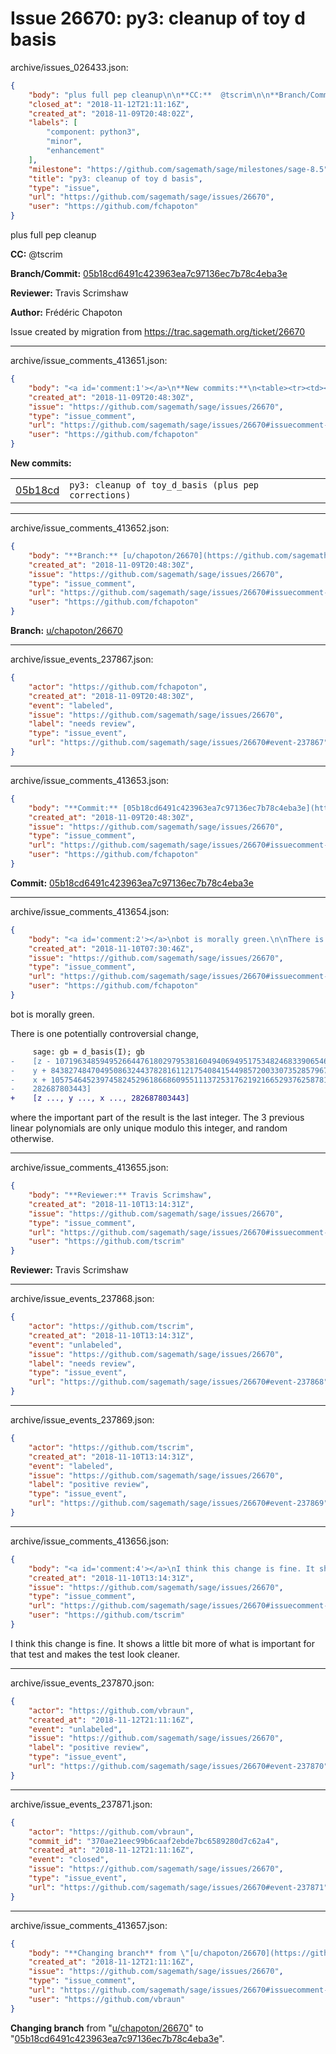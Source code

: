 # Issue 26670: py3: cleanup of toy d basis

archive/issues_026433.json:
```json
{
    "body": "plus full pep cleanup\n\n**CC:**  @tscrim\n\n**Branch/Commit:** [05b18cd6491c423963ea7c97136ec7b78c4eba3e](https://github.com/sagemath/sagetrac-mirror/commit/05b18cd6491c423963ea7c97136ec7b78c4eba3e)\n\n**Reviewer:** Travis Scrimshaw\n\n**Author:** Fr\u00e9d\u00e9ric Chapoton\n\nIssue created by migration from https://trac.sagemath.org/ticket/26670\n\n",
    "closed_at": "2018-11-12T21:11:16Z",
    "created_at": "2018-11-09T20:48:02Z",
    "labels": [
        "component: python3",
        "minor",
        "enhancement"
    ],
    "milestone": "https://github.com/sagemath/sage/milestones/sage-8.5",
    "title": "py3: cleanup of toy d basis",
    "type": "issue",
    "url": "https://github.com/sagemath/sage/issues/26670",
    "user": "https://github.com/fchapoton"
}
```
plus full pep cleanup

**CC:**  @tscrim

**Branch/Commit:** [05b18cd6491c423963ea7c97136ec7b78c4eba3e](https://github.com/sagemath/sagetrac-mirror/commit/05b18cd6491c423963ea7c97136ec7b78c4eba3e)

**Reviewer:** Travis Scrimshaw

**Author:** Frédéric Chapoton

Issue created by migration from https://trac.sagemath.org/ticket/26670





---

archive/issue_comments_413651.json:
```json
{
    "body": "<a id='comment:1'></a>\n**New commits:**\n<table><tr><td><a href=\"https://github.com/sagemath/sagetrac-mirror/commit/05b18cd6491c423963ea7c97136ec7b78c4eba3e\">05b18cd</a></td><td><code>py3: cleanup of toy_d_basis (plus pep corrections)</code></td></tr></table>\n",
    "created_at": "2018-11-09T20:48:30Z",
    "issue": "https://github.com/sagemath/sage/issues/26670",
    "type": "issue_comment",
    "url": "https://github.com/sagemath/sage/issues/26670#issuecomment-413651",
    "user": "https://github.com/fchapoton"
}
```

<a id='comment:1'></a>
**New commits:**
<table><tr><td><a href="https://github.com/sagemath/sagetrac-mirror/commit/05b18cd6491c423963ea7c97136ec7b78c4eba3e">05b18cd</a></td><td><code>py3: cleanup of toy_d_basis (plus pep corrections)</code></td></tr></table>




---

archive/issue_comments_413652.json:
```json
{
    "body": "**Branch:** [u/chapoton/26670](https://github.com/sagemath/sagetrac-mirror/tree/u/chapoton/26670)",
    "created_at": "2018-11-09T20:48:30Z",
    "issue": "https://github.com/sagemath/sage/issues/26670",
    "type": "issue_comment",
    "url": "https://github.com/sagemath/sage/issues/26670#issuecomment-413652",
    "user": "https://github.com/fchapoton"
}
```

**Branch:** [u/chapoton/26670](https://github.com/sagemath/sagetrac-mirror/tree/u/chapoton/26670)



---

archive/issue_events_237867.json:
```json
{
    "actor": "https://github.com/fchapoton",
    "created_at": "2018-11-09T20:48:30Z",
    "event": "labeled",
    "issue": "https://github.com/sagemath/sage/issues/26670",
    "label": "needs review",
    "type": "issue_event",
    "url": "https://github.com/sagemath/sage/issues/26670#event-237867"
}
```



---

archive/issue_comments_413653.json:
```json
{
    "body": "**Commit:** [05b18cd6491c423963ea7c97136ec7b78c4eba3e](https://github.com/sagemath/sagetrac-mirror/commit/05b18cd6491c423963ea7c97136ec7b78c4eba3e)",
    "created_at": "2018-11-09T20:48:30Z",
    "issue": "https://github.com/sagemath/sage/issues/26670",
    "type": "issue_comment",
    "url": "https://github.com/sagemath/sage/issues/26670#issuecomment-413653",
    "user": "https://github.com/fchapoton"
}
```

**Commit:** [05b18cd6491c423963ea7c97136ec7b78c4eba3e](https://github.com/sagemath/sagetrac-mirror/commit/05b18cd6491c423963ea7c97136ec7b78c4eba3e)



---

archive/issue_comments_413654.json:
```json
{
    "body": "<a id='comment:2'></a>\nbot is morally green.\n\nThere is one potentially controversial change, \n\n```diff\n     sage: gb = d_basis(I); gb\n-    [z - 107196348594952664476180297953816049406949517534824683390654620424703403993052759002989622,\n-    y + 84382748470495086324437828161121754084154498572003307352857967748090984550697850484197972764799434672877850291328840,\n-    x + 105754645239745824529618668609551113725317621921665293762587811716173,\n-    282687803443]\n+    [z ..., y ..., x ..., 282687803443]\n```\nwhere the important part of the result is the last integer. The 3 previous linear polynomials are only unique modulo this integer, and random otherwise.",
    "created_at": "2018-11-10T07:30:46Z",
    "issue": "https://github.com/sagemath/sage/issues/26670",
    "type": "issue_comment",
    "url": "https://github.com/sagemath/sage/issues/26670#issuecomment-413654",
    "user": "https://github.com/fchapoton"
}
```

<a id='comment:2'></a>
bot is morally green.

There is one potentially controversial change, 

```diff
     sage: gb = d_basis(I); gb
-    [z - 107196348594952664476180297953816049406949517534824683390654620424703403993052759002989622,
-    y + 84382748470495086324437828161121754084154498572003307352857967748090984550697850484197972764799434672877850291328840,
-    x + 105754645239745824529618668609551113725317621921665293762587811716173,
-    282687803443]
+    [z ..., y ..., x ..., 282687803443]
```
where the important part of the result is the last integer. The 3 previous linear polynomials are only unique modulo this integer, and random otherwise.



---

archive/issue_comments_413655.json:
```json
{
    "body": "**Reviewer:** Travis Scrimshaw",
    "created_at": "2018-11-10T13:14:31Z",
    "issue": "https://github.com/sagemath/sage/issues/26670",
    "type": "issue_comment",
    "url": "https://github.com/sagemath/sage/issues/26670#issuecomment-413655",
    "user": "https://github.com/tscrim"
}
```

**Reviewer:** Travis Scrimshaw



---

archive/issue_events_237868.json:
```json
{
    "actor": "https://github.com/tscrim",
    "created_at": "2018-11-10T13:14:31Z",
    "event": "unlabeled",
    "issue": "https://github.com/sagemath/sage/issues/26670",
    "label": "needs review",
    "type": "issue_event",
    "url": "https://github.com/sagemath/sage/issues/26670#event-237868"
}
```



---

archive/issue_events_237869.json:
```json
{
    "actor": "https://github.com/tscrim",
    "created_at": "2018-11-10T13:14:31Z",
    "event": "labeled",
    "issue": "https://github.com/sagemath/sage/issues/26670",
    "label": "positive review",
    "type": "issue_event",
    "url": "https://github.com/sagemath/sage/issues/26670#event-237869"
}
```



---

archive/issue_comments_413656.json:
```json
{
    "body": "<a id='comment:4'></a>\nI think this change is fine. It shows a little bit more of what is important for that test and makes the test look cleaner.",
    "created_at": "2018-11-10T13:14:31Z",
    "issue": "https://github.com/sagemath/sage/issues/26670",
    "type": "issue_comment",
    "url": "https://github.com/sagemath/sage/issues/26670#issuecomment-413656",
    "user": "https://github.com/tscrim"
}
```

<a id='comment:4'></a>
I think this change is fine. It shows a little bit more of what is important for that test and makes the test look cleaner.



---

archive/issue_events_237870.json:
```json
{
    "actor": "https://github.com/vbraun",
    "created_at": "2018-11-12T21:11:16Z",
    "event": "unlabeled",
    "issue": "https://github.com/sagemath/sage/issues/26670",
    "label": "positive review",
    "type": "issue_event",
    "url": "https://github.com/sagemath/sage/issues/26670#event-237870"
}
```



---

archive/issue_events_237871.json:
```json
{
    "actor": "https://github.com/vbraun",
    "commit_id": "370ae21eec99b6caaf2ebde7bc6589280d7c62a4",
    "created_at": "2018-11-12T21:11:16Z",
    "event": "closed",
    "issue": "https://github.com/sagemath/sage/issues/26670",
    "type": "issue_event",
    "url": "https://github.com/sagemath/sage/issues/26670#event-237871"
}
```



---

archive/issue_comments_413657.json:
```json
{
    "body": "**Changing branch** from \"[u/chapoton/26670](https://github.com/sagemath/sagetrac-mirror/tree/u/chapoton/26670)\" to \"[05b18cd6491c423963ea7c97136ec7b78c4eba3e](https://github.com/sagemath/sagetrac-mirror/commit/05b18cd6491c423963ea7c97136ec7b78c4eba3e)\".",
    "created_at": "2018-11-12T21:11:16Z",
    "issue": "https://github.com/sagemath/sage/issues/26670",
    "type": "issue_comment",
    "url": "https://github.com/sagemath/sage/issues/26670#issuecomment-413657",
    "user": "https://github.com/vbraun"
}
```

**Changing branch** from "[u/chapoton/26670](https://github.com/sagemath/sagetrac-mirror/tree/u/chapoton/26670)" to "[05b18cd6491c423963ea7c97136ec7b78c4eba3e](https://github.com/sagemath/sagetrac-mirror/commit/05b18cd6491c423963ea7c97136ec7b78c4eba3e)".
